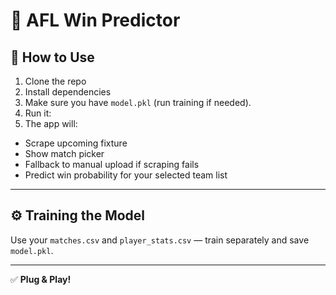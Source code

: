 # 🏉 AFL Win Predictor

## 🔑 How to Use

1. Clone the repo  
2. Install dependencies  
3. Make sure you have `model.pkl` (run training if needed).
4. Run it:  
5. The app will:
- Scrape upcoming fixture
- Show match picker
- Fallback to manual upload if scraping fails
- Predict win probability for your selected team list

---

## ⚙️ Training the Model
Use your `matches.csv` and `player_stats.csv` — train separately and save `model.pkl`.

---

✅ **Plug & Play!**
